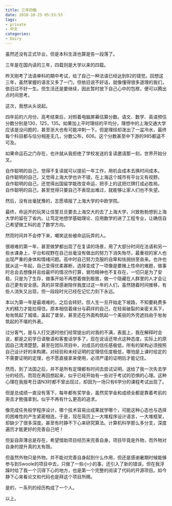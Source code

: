 ```yaml
---
title: 三年四载
date: 2018-10-25 05:53:53
tags:
- private
- 中文
categories:
- Dairy
---
```

虽然还没有正式毕业，但是本科生涯也算是告一段落了。

三年是在国内读的三年，四载则是大学以来的四载。

昨天刚考了法语单科的期中考试，给了自己一种法语已经达到B2的错觉。回想这三年，虽然掌握的语言又多了一门，但依旧说不好话，就像懂得很多道理的我们，依旧过不好一生。但生活还是要继续，因此暂时放下自己心中的包袱，便可以腾出点时间思考。

这次，我想从头说起。

四年前的六月份，高考结束后，对照着电脑屏幕估算分数。语文、数学、英语预估分数分别是130，125，135。如果加上平时理综的平均分，理想中的上海交通大学应该是没问题的，甚至浙大也有可能冲刺一下。但是理综却泼出了一盆冷水，最终每个科目都与估分相差无几，分数公布，606。这个分数甚至中下游的985都遥不可及。

如果命运石之门存在，也许就从我拒绝了学校发送的复读邀请那一刻，世界开始分叉。

自作聪明的自己，觉得不复读就可以提前一年工作，用机会成本去换时间成本。
自作聪明的自己，又觉得上海大学也许不错，在上海这个城市有平台又有视野。
自作聪明的自己，还觉得出国留学能改变命运，把手上的这把烂牌打成必胜局。
自作聪明的自己，甚至觉得只要自己不表现出难过，就能够让家人们也不失望。

然后，没有丝毫犹豫的，志愿填报了上海大学的中欧学院。

最终，命运开的玩笑让信誓旦旦要去上海交大的去了上海大学，兴致勃勃想到上海大学的留在了省内。让笃定地想学基础理论、应用数学的进了工程专业，让确信自己希望做工科的走了数学方向。

然而时间并不会停下来，嘲笑这些被命运玩弄的人。

很艰难的第一年，甚至做梦都出现了在复读的场景，用了大部分时间在法语和另一些水课身上，平台和视野在自己丝毫没有做出的努力下消失殆尽，最重视的家人也出现严重的身体和情绪问题。高中时自己努力克服的自卑和怯弱纷至沓来。也许也就从这一年起，自己变得优柔寡断，选择变成了一项像是要赌上性命的难题，做事时总会去想像并且给最坏的情况作打算，冒险精神也不复存在，一切只是为了安稳，只是为了生存，做事开始不再想着做到极致，做一个隐藏在人群里的人才会让自己更有安全感。真的非常感谢陪伴我度过这一年的人们，虽然随着时间推移，有些人消失又出现，但一段段时光已经在记忆力刻下永远。

本以为第一年是最艰难的，之后会转好。但人生一旦开始走下坡路，不知要耗费多大的精力才能拉得住。原本相信着缘分与羁绊的自己，在轻易破裂的亲密关系下，匆匆筑起了城墙，盖起了堡垒，甚至还在外面构筑起一个美丽的外壳遮挡由于匆匆筑起的不堪的外表。

过分客气，是与人打交道时他们经常提出的对我的不满，表面上，我在解释时会说，都是之前学日语敬语和客套话学多了，现在说话还带点这种态度，实际上的原因自己清清楚楚。甚至在团队项目中，对成员的信任感极低，所有的架构必须按照自己设计好的来构建。对经验和未经证明的定理信任度极低，哪怕是上课时给定的不需要证明的定理，也不愿直接拿来使用，必须严谨的证明后才能记住。

然而，到了法国之后，并不是所有定理都有时间去尝试证明，送给了我一次失去学分的经历。而现在再回想起来，似乎已经开始有一些对于考试的恐惧的心理。这种心理在我报考日语N3时都不曾出现过，却因为一场只有6学分的课程考试出现了。

但是总成绩一直没有落下，每年都有奖学金，虽然奖学金和成绩全都是靠着考前的突击才勉强拿到。似乎不再有什么更高的追求。

像完成任务般学程序设计，哪个技术容易出成果就学哪个，可能这种心态也与选择的困难性的产生紧密相连。于是，现在简历上一大堆程序设计语言，一大堆框架，却缺少了很多深度。甚至有时静不下心来研究算法。计算机科学那么多分支，深度遍历才能更好的完善自己吧！

但妄自菲薄总是存在，希望借助项目经历来完善自身。项目毕竟是外物，而外物对自身的提升真的太有限。

但虽然外物只是外物，并不能对完善自身起到什么作用，但还是感谢暑期时候能够参与到Swoole的项目中去，只做了一些小小的事，还引入了新的错误，但在我浮躁时给了我一个沉得下心的地方，也是第一个完整的阅读了代码的开源项目。如今静下心来看论文和代码也是拜这个项目所赐。

是的，一系列的经历构成了一个人。

以上。

